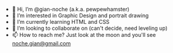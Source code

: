 - 👋 Hi, I’m @gian-noche (a.k.a. pewpewhamster)
- 👀 I’m interested in Graphic Design and portrait drawing
- 🌱 I’m currently learning HTML and CSS
- 💞️ I’m looking to collaborate on (can't decide, need leveling up)
- 📫 How to reach me? Just look at the moon and you'll see noche.gian@gmail.com

<!---
gian-noche/gian-noche is a ✨ special ✨ repository because its `README.md` (this file) appears on your GitHub profile.
You can click the Preview link to take a look at your changes.
--->

